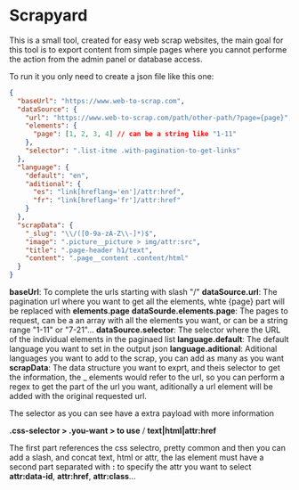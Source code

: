 # Scrapyard

This is a small tool, created for easy web scrap websites, the main goal for this tool is to export content from simple pages where you cannot performe the action from the admin panel or database access.

To run it you only need to create a json file like this one:

```json
{
  "baseUrl": "https://www.web-to-scrap.com",
  "dataSource": {
    "url": "https://www.web-to-scrap.com/path/other-path/?page={page}",
    "elements": {
      "page": [1, 2, 3, 4] // can be a string like "1-11"
    },
    "selector": ".list-itme .with-pagination-to-get-links"
  },
  "language": {
    "default": "en",
    "aditional": {
      "es": "link[hreflang='en']/attr:href",
      "fr": "link[hreflang='fr']/attr:href"
    }
  },
  "scrapData": {
    "_slug": "\\/([0-9a-zA-Z\\-]*)$",
    "image": ".picture__picture > img/attr:src",
    "title": ".page-header h1/text",
    "content": ".page__content .content/html"
  }
}
```

**baseUrl**: To complete the urls starting with slash "/"
**dataSource.url**: The pagination url where you want to get all the elements, whte {page} part will be replaced with **elements.page**
**dataSourde.elements.page**: The pages to request, can be a an array with all the elements you want, or can be a string range "1-11" or "7-21"...
**dataSource.selector**: The selector where the URL of the individual elements in the paginaed list
**language.default**: The default language you want to set in the output json
**language.aditional**: Aditional languages you want to add to the scrap, you can add as many as you want
**scrapData**: The data structure you want to exprt, and theis selector to get the information, the \_ elements would refer to the url, so you can perform a regex to get the part of the url you want, aditionally a url element will be added with the original requested url.

The selector as you can see have a extra payload with more information

**.css-selector > .you-want > to use** / **text|html|attr:href**

The first part references the css selectro, pretty common and then you can add a slash, and concat text, html or attr, the las element must have a second part separated with **:** to specify the attr you want to select **attr:data-id**, **attr:href**, **attr:class**...
